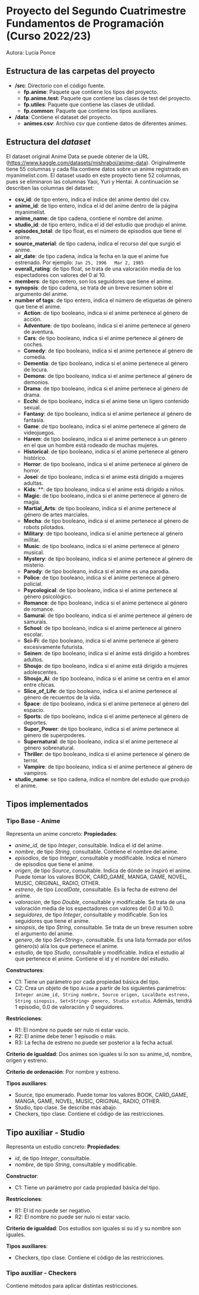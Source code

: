 # Proyecto del Segundo Cuatrimestre Fundamentos de Programación (Curso 2022/23)
Autora: Lucía Ponce

## Estructura de las carpetas del proyecto

* **/src**: Directorio con el código fuente.
  * **fp.anime**: Paquete que contiene los tipos del proyecto.
  * **fp.anime.test**: Paquete que contiene las clases de test del proyecto.
  * **fp.utiles**: Paquete que contiene las clases de utilidad. 
  * **fp.common**: Paquete que contiene los tipos auxiliares.
* **/data**: Contiene el dataset del proyecto.
    * **animes.csv**: Archivo csv que contiene datos de diferentes animes.
    
## Estructura del *dataset*

El dataset original Anime Data se puede obtener de la URL (https://www.kaggle.com/datasets/mishraboi/anime-data). Originalmente tiene 55 columnas y cada fila contiene datos sobre un anime registrado en myanimelist.com. El dataset usado en este proyecto tiene 52 columnas, pues se eliminaron las columnas Yaoi, Yuri y Hentai.
A continuación se describen las columnas del dataset:

* **csv_id**: de tipo entero, indica el índice del anime dentro del csv.
* **anime_id**: de tipo entero, indica el id del anime dentro de la página myanimelist.
* **anime_name**: de tipo cadena, contiene el nombre del anime.
* **studio_id**: de tipo entero, indica el id del estudio que produjo el anime.
* **episodes_total**: de tipo float, es el número de episodios que tiene el anime.
* **source_material**: de tipo cadena, indica el recurso del que surgió el anime.
* **air_date**: de tipo cadena, indica la fecha en la que el anime fue estrenado. Por ejemplo: ```Jan 25, 1996   Mar 2, 1985```
* **overall_rating**: de tipo float, se trata de una valoración media de los espectadores con valores del 0 al 10.
* **members**: de tipo entero, son los seguidores que tiene el anime.
* **synopsis**: de tipo cadena, se trata de un breve resumen sobre el argumento del anime.
* **number of tags**: de tipo entero, indica el número de etiquetas de género que tiene el anime.
    * **Action**: de tipo booleano, indica si el anime pertenece al género de acción.
    * **Adventure**: de tipo booleano, indica si el anime pertenece al género de aventura.
    * **Cars**: de tipo booleano, indica si el anime pertenece al género de coches.
    * **Comedy**: de tipo booleano, indica si el anime pertenece al género de comedia.
    * **Dementia**: de tipo booleano, indica si el anime pertenece al género de locura.
    * **Demons**: de tipo booleano, indica si el anime pertenece al género de demonios.
    * **Drama**: de tipo booleano, indica si el anime pertenece al género de drama.
    * **Ecchi**: de tipo booleano, indica si el anime tiene un ligero contenido sexual.
    * **Fantasy**: de tipo booleano, indica si el anime pertenece al género de fantasía.
    * **Game**: de tipo booleano, indica si el anime pertenece al género de videojuegos.
    * **Harem**: de tipo booleano, indica si el anime pertenece a un género en el que un hombre está rodeado de muchas mujeres.
    * **Historical**: de tipo booleano, indica si el anime pertenece al género histórico.
    * **Horror**: de tipo booleano, indica si el anime pertenece al género de horror.
    * **Josei**: de tipo booleano, indica si el anime está dirigido a mujeres adultas.
    * **Kids**: **: de tipo booleano, indica si el anime está dirigido a niños.
    * **Magic**: de tipo booleano, indica si el anime pertenece al género de magia.
    * **Martial_Arts**: de tipo booleano, indica si el anime pertenece al género de artes marciales.
    * **Mecha**: de tipo booleano, indica si el anime pertenece al género de robots pilotados.
    * **Military**: de tipo booleano, indica si el anime pertenece al género militar.
    * **Music**: de tipo booleano, indica si el anime pertenece al género musical.
    * **Mystery**: de tipo booleano, indica si el anime pertenece al género de misterio.
    * **Parody**: de tipo booleano, indica si el anime es una parodia.
    * **Police**: de tipo booleano, indica si el anime pertenece al género policial.
    * **Psycological**: de tipo booleano, indica si el anime pertenece al género psicológico.
    * **Romance**: de tipo booleano, indica si el anime pertenece al género de romance.
    * **Samurai**: de tipo booleano, indica si el anime pertenece al género de samurais.
    * **School**: de tipo booleano, indica si el anime pertenece al género escolar.
    * **Sci-Fi**: de tipo booleano, indica si el anime pertenece al género excesivamente futurista.
    * **Seinen**: de tipo booleano, indica si el anime está dirigido a hombres adultos.
    * **Shoujo**: de tipo booleano, indica si el anime está dirigido a mujeres adolescentes.
    * **Shoujo_Ai**: de tipo booleano, indica si el anime se centra en el amor entre chicas.
    * **Slice_of_Life**: de tipo booleano, indica si el anime pertenece al género de recuentos de la vida.
    * **Space**: de tipo booleano, indica si el anime pertenece al género del espacio.
    * **Sports**: de tipo booleano, indica si el anime pertenece al género de deportes.
    * **Super_Power**: de tipo booleano, indica si el anime pertenece al género de superpoderes.
    * **Supernatural**: de tipo booleano, indica si el anime pertenece al género sobrenatural.
    * **Thriller**: de tipo booleano, indica si el anime pertenece al género de terror.
    * **Vampire**: de tipo booleano, indica si el anime pertenece al género de vampiros.
* **studio_name**: se tipo cadena, indica el nombre del estudio que produjo el anime.

## Tipos implementados

### Tipo Base - Anime
Representa un anime concreto:
**Propiedades**:

* *anime_id*, de tipo *Integer*, consultable. Indica el id del anime.
* *nombre*, de tipo *String*, consultable. Contiene el nombre del anime.
* *episodios*, de tipo *Integer*, consultable y modificable. Indica el número de episodios que tiene el anime.
* *origen*, de tipo *Source*, consultable. Indica de dónde se inspiró el anime. Puede tomar los valores BOOK, CARD_GAME, MANGA, GAME, NOVEL, MUSIC, ORIGINAL, RADIO, OTHER.
* *estreno*, de tipo *LocalDate*, consultable. Es la fecha de estreno del anime.
* *valoracion*, de tipo *Double*, consultable y modificable. Se trata de una valoración media de los espectadores con valores del 0.0 al 10.0.
* *seguidores*, de tipo *Integer*, consultable y modificable. Son los seguidores que tiene el anime.
* *sinopsis*, de tipo *String*, consultable. Se trata de un breve resumen sobre el argumento del anime.
* *genero*, de tipo *Set*<*String*>, consultable. Es una lista formada por el/los género(s) al/a los que pertenece el anime.
* *estudio*, de tipo *Studio*, consultable y modificable. Indica el estudio al que pertenece el anime. Contiene el id y el nombre del estudio.

**Constructores**:

* C1: Tiene un parámetro por cada propiedad básica del tipo.
* C2: Crea un objeto de tipo ```Anime``` a partir de los siguientes parámetros: ```Integer anime_id, String nombre, Source origen, LocalDate estreno, String sinopsis, Set<String> genero, Studio estudio```. Además, tendrá 1 episodio, 0.0 de valoración y 0 seguidores.

**Restricciones**:

* R1: El nombre no puede ser nulo ni estar vacío.
* R2: El anime debe tener 1 episodio o más.
* R3: La fecha de estreno no puede ser posterior a la fecha actual.

**Criterio de igualdad**: Dos animes son iguales si lo son su anime_id, nombre, origen y estreno.

**Criterio de ordenación**: Por nombre y estreno.

**Tipos auxiliares**:

* Source, tipo enumerado. Puede tomar los valores BOOK, CARD_GAME, MANGA, GAME, NOVEL, MUSIC, ORIGINAL, RADIO, OTHER.
* Studio, tipo clase. Se describe más abajo.
* Checkers, tipo clase. Contiene el código de las restricciones.

## Tipo auxiliar - Studio
Representa un estudio concreto:
**Propiedades**:

* *id*, de tipo *Integer*, consultable.
* *nombre*, de tipo *String*, consultable y modificable.

**Constructor**:
* C1: Tiene un parámetro por cada propiedad básica del tipo.

**Restricciones**:

* R1: El id no puede ser negativo.
* R2: El nombre no puede ser nulo ni estar vacío.

**Criterio de igualdad**: Dos estudios son iguales si su id y su nombre son iguales.

**Tipos auxiliares**:

* Checkers, tipo clase. Contiene el código de las restricciones.

### Tipo auxiliar - Checkers
Contiene métodos para aplicar distintas restricciones.
